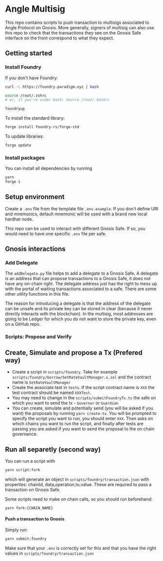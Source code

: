 # Angle Multisig

This repo contains scripts to push transaction to multisigs associated to Angle Protocol on Gnosis.
More generally, signers of multisig can also use this repo to check that the transactions they see on the Gnosis Safe interface on the front correspond to what they expect.

## Getting started

### Install Foundry

If you don't have Foundry:

```bash
curl -L https://foundry.paradigm.xyz | bash

source /root/.zshrc
# or, if you're under bash: source /root/.bashrc

foundryup
```

To install the standard library:

```bash
forge install foundry-rs/forge-std
```

To update libraries:

```bash
forge update
```

### Install packages

You can install all dependencies by running

```bash
yarn
forge i
```

## Setup environment

Create a `.env` file from the template file `.env.example`.
If you don't define URI and mnemonics, default mnemonic will be used with a brand new local hardhat node.

This repo can be used to interact with different Gnosis Safe. If so, you would need to have one specific `.env` file per safe.

## Gnosis interactions

### Add Delegate

The `addDelegate.py` file helps to add a delegate to a Gnosis Safe. A delegate is an address that can propose transactions to a Gnosis Safe, it does not have any on-chain right. The delegate address just has the right to mess up with the portal of waiting transactions associated to a safe. There are some other utility functions in this file.

The reason for introducing a delegate is that the address of the delegate can be unsafe and its private key can be stored in clear (because it never directly interacts with the blockchain). In the multisig, most addresses are going to be Ledger for which you do not want to store the private key, even on a GitHub repo.

### Scripts: Propose and Verify

## Create, Simulate and propose a Tx (Prefered way)

- Create a script in `scripts/foundry`. Take for example `scripts/foundry/borrow/SetRateVaultManager.s.sol` and the contract name is `SetRateVaultManager`
- Create the associate test in `tests`. If the script contract name is `XXX` the test contract should be named `XXXTest`.
- You may need to change in the `scripts/submitFoundryTx.ts` the safe on which you want to send the tx - `Governor` or `Guardian`
- You can create, simulate and potentially send (you will be asked if you want) the proposals by running `yarn create-tx`. You will be prompted to specify the script you want to run, you should enter `XXX`. Then asks on which chains you want to run the script, and finally after tests are passing you are asked if you want to send the proposal to the on chain governance.


## Run all separetly (second way)

You can run a script with

```bash
yarn script:fork
```

which will generate an object in `scripts/foundry/transaction.json` with properties: chainId, data,operation,to,value. These are required to pass a transaction on Gnosis Safe.

Some scripts need to make on chain calls, so you should run beforehand:

```bash
yarn fork:{CHAIN_NAME}
```

#### Push a transaction to Gnosis

Simply run:

```bash
yarn submit:foundry
```

Make sure that your `.env` is correctly set for this and that you have the right values in `scripts/foundry/transaction.json`
